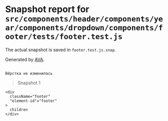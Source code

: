 # Snapshot report for `src/components/header/components/year/components/dropdown/components/footer/tests/footer.test.js`

The actual snapshot is saved in `footer.test.js.snap`.

Generated by [AVA](https://avajs.dev).

## 
    Вёрстка не изменилась


> Snapshot 1

    <div
      className="footer"
      "element-id"="footer"
    >
      children
    </div>
